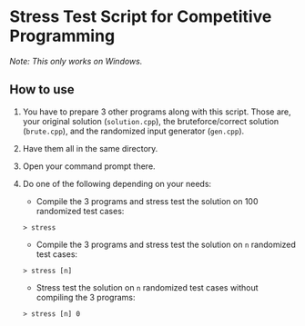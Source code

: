 # Stress Test Script for Competitive Programming

*Note: This only works on Windows.*

## How to use
1. You have to prepare 3 other programs along with this script. Those are, your original solution (`solution.cpp`), the bruteforce/correct solution (`brute.cpp`), and the randomized input generator (`gen.cpp`).
2. Have them all in the same directory.
3. Open your command prompt there.
4. Do one of the following depending on your needs:
   * Compile the 3 programs and stress test the solution on 100 randomized test cases:
   ```
   > stress
   ```
   
   * Compile the 3 programs and stress test the solution on `n` randomized test cases:
   ```
   > stress [n]
   ```

   * Stress test the solution on `n` randomized test cases without compiling the 3 programs:
   ```
   > stress [n] 0
   ```
